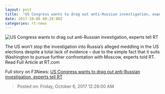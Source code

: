 ```yaml
---
layout: post
title:  "US Congress wants to drag out anti-Russian investigation, experts tell RT"
date: 2017-10-06 00:28:00Z
categories: rt-news
---
```


![US Congress wants to drag out anti-Russian investigation, experts tell RT](https://cdni.rt.com/files/2017.10/article/59d6a2c2fc7e93b0058b4567.jpg)

The US won’t stop the investigation into Russia’s alleged meddling in the US elections despite a total lack of evidence – due to the simple fact that it suits Washington to pursue further confrontation with Moscow, experts told RT. Read Full Article at RT.com


Full story on F3News: [US Congress wants to drag out anti-Russian investigation, experts tell RT](http://www.f3nws.com/n/BqeD)

> Posted on: Friday, October 6, 2017 12:28:00 AM
